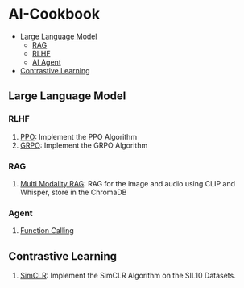 # AI-Cookbook


- [Large Language Model](#large-language-model)
  - [RAG](#RAG)
  - [RLHF](#RLHF)
  - [AI Agent](#Agent)
- [Contrastive Learning](#contrastive-learning)

## Large Language Model

### RLHF
1. [PPO](https://github.com/Yyzhang2000/AI-Cookbook/blob/main/rlhf_PPO_🚧.ipynb): Implement the PPO Algorithm 
2. [GRPO](https://github.com/Yyzhang2000/AI-Cookbook/blob/main/rlhf_GRPO_🚧.ipynb): Implement the GRPO Algorithm


### RAG 
1. [Multi Modality RAG](https://github.com/Yyzhang2000/AI-Cookbook/blob/main/llm_rag_multimodal_✅.ipynb): RAG for the image and audio using CLIP and Whisper, store in the ChromaDB

### Agent 
1. [Function Calling](https://github.com/Yyzhang2000/AI-Cookbook/blob/main/llm_agent_function_calling_%E2%9C%85.ipynb)


## Contrastive Learning 
1. [SimCLR](https://github.com/Yyzhang2000/AI-Cookbook/blob/main/general_SimCLR_✅.ipynb): Implement the SimCLR Algorithm on the SIL10 Datasets. 
